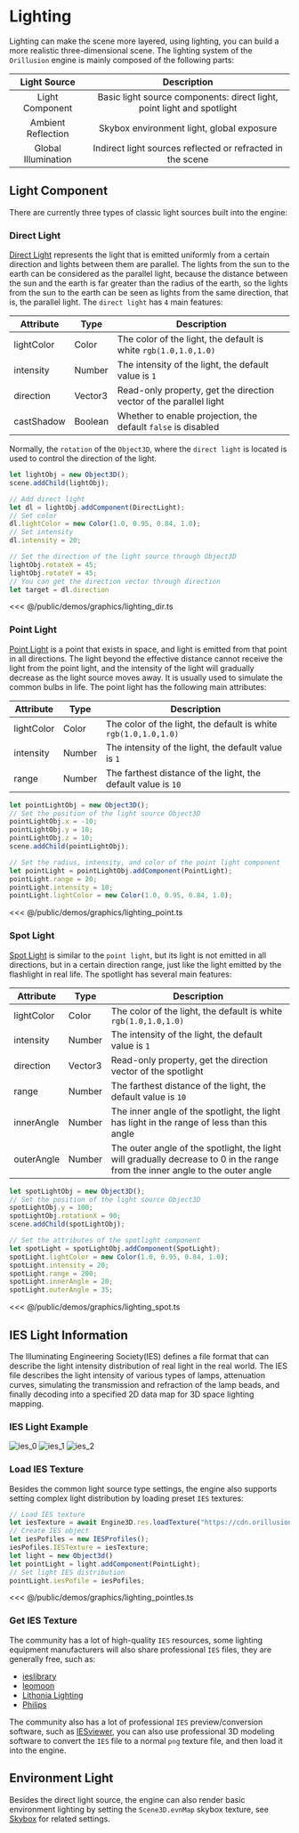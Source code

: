 # Lighting

Lighting can make the scene more layered, using lighting, you can build a more realistic three-dimensional scene. The
lighting system of the `Orillusion` engine is mainly composed of the following parts:

|     Light Source     |                              Description                               |
|:--------------------:|:----------------------------------------------------------------------:|
|   Light Component    | Basic light source components: direct light, point light and spotlight |
|  Ambient Reflection  |               Skybox environment light, global exposure                |
| Global  Illumination |       Indirect light sources reflected or refracted in the scene       |

## Light Component

There are currently three types of classic light sources built into the engine:

### Direct Light

[Direct Light](/api/classes/DirectLight) represents the light that is emitted uniformly from a certain direction and lights between them are parallel. The lights from the sun to the earth can be considered as the parallel light, because the distance between the sun and the earth is far greater than the radius of the earth, so the lights from the sun to the earth can be seen as lights from the same direction, that is, the parallel light. The `direct light` has `4` main features:

| Attribute  | Type    | Description                                                        |
|------------|---------|--------------------------------------------------------------------|
| lightColor | Color   | The color of the light, the default is white `rgb(1.0,1.0,1.0)`    |
| intensity  | Number  | The intensity of the light, the default value is `1`               |
| direction  | Vector3 | Read-only property, get the direction vector of the parallel light |
| castShadow | Boolean | Whether to enable projection, the default `false` is disabled      |

Normally, the `rotation` of the `Object3D`, where the `direct light` is located is used to control the direction of the light.

```ts
let lightObj = new Object3D();
scene.addChild(lightObj);

// Add direct light
let dl = lightObj.addComponent(DirectLight);
// Set color
dl.lightColor = new Color(1.0, 0.95, 0.84, 1.0);
// Set intensity
dl.intensity = 20;

// Set the direction of the light source through Object3D
lightObj.rotateX = 45;
lightObj.rotateY = 45;
// You can get the direction vector through direction
let target = dl.direction
```

<Demo :height="500" src="/demos/graphics/lighting_dir.ts"></Demo>

<<< @/public/demos/graphics/lighting_dir.ts

### Point Light

[Point Light](/api/classes/PointLight) is a point that exists in space, and light is emitted from that point in all
directions. The light beyond the effective distance cannot receive the light from the point light, and the intensity of
the light will gradually decrease as the light source moves away. It is usually used to simulate the common bulbs in
life. The point light has the following main attributes:

| Attribute  | Type   | Description                                                     |
|------------|--------|-----------------------------------------------------------------|
| lightColor | Color  | The color of the light, the default is white `rgb(1.0,1.0,1.0)` |
| intensity  | Number | The intensity of the light, the default value is `1`            |
| range      | Number | The farthest distance of the light, the default value is `10`   |

```ts
let pointLightObj = new Object3D();
// Set the position of the light source Object3D
pointLightObj.x = -10;
pointLightObj.y = 10;
pointLightObj.z = 10;
scene.addChild(pointLightObj);

// Set the radius, intensity, and color of the point light component
let pointLight = pointLightObj.addComponent(PointLight);
pointLight.range = 20;
pointLight.intensity = 10;
pointLight.lightColor = new Color(1.0, 0.95, 0.84, 1.0);
```

<Demo :height="500" src="/demos/graphics/lighting_point.ts"></Demo>

<<< @/public/demos/graphics/lighting_point.ts

### Spot Light

[Spot Light](/api/classes/SpotLight) is similar to the `point light`, but its light is not emitted in all directions,
but in a certain direction range, just like the light emitted by the flashlight in real life. The spotlight has several
main features:

| Attribute  | Type    | Description                                                                                                                   |
|------------|---------|-------------------------------------------------------------------------------------------------------------------------------|
| lightColor | Color   | The color of the light, the default is white `rgb(1.0,1.0,1.0)`                                                               |
| intensity  | Number  | The intensity of the light, the default value is `1`                                                                          |
| direction  | Vector3 | Read-only property, get the direction vector of the spotlight                                                                 |
| range      | Number  | The farthest distance of the light, the default value is `10`                                                                 |
| innerAngle | Number  | The inner angle of the spotlight, the light has light in the range of less than this angle                                    |
| outerAngle | Number  | The outer angle of the spotlight, the light will gradually decrease to 0 in the range from the inner angle to the outer angle |

```ts
let spotLightObj = new Object3D();
// Set the position of the light source Object3D
spotLightObj.y = 100;
spotLightObj.rotationX = 90;
scene.addChild(spotLightObj);

// Set the attributes of the spotlight component
let spotLight = spotLightObj.addComponent(SpotLight);
spotLight.lightColor = new Color(1.0, 0.95, 0.84, 1.0);
spotLight.intensity = 20;
spotLight.range = 200;
spotLight.innerAngle = 20;
spotLight.outerAngle = 35;
```

<Demo :height="500" src="/demos/graphics/lighting_spot.ts"></Demo>

<<< @/public/demos/graphics/lighting_spot.ts

## IES Light Information

The Illuminating Engineering Society(IES) defines a file format that can describe the light intensity distribution of real light in the real world. The IES file describes the light intensity of various types of lamps, attenuation curves, simulating the transmission and refraction of the lamp beads, and finally decoding into a specified 2D data map for 3D space lighting mapping.

### IES Light Example

![ies_0](/images/ies/image2017-6-29_11-38-7584f.webp)
![ies_1](/images/ies/image2017-6-29_11-41-2a59d.webp)
![ies_2](/images/ies/image2017-6-30_19-21-325aef.webp)

### Load IES Texture

Besides the common light source type settings, the engine also supports setting complex light distribution by loading preset `IES` textures:

```ts
// Load IES texture
let iesTexture = await Engine3D.res.loadTexture("https://cdn.orillusion.com/ies/ies_2.png");
// Create IES object
let iesPofiles = new IESProfiles();
iesPofiles.IESTexture = iesTexture;
let light = new Object3d()
let pointLight = light.addComponent(PointLight);
// Set light IES distribution
pointLight.iesPofile = iesPofiles;
```

<Demo :height="500" src="/demos/graphics/lighting_pointIes.ts"></Demo>

<<< @/public/demos/graphics/lighting_pointIes.ts

### Get IES Texture

The community has a lot of high-quality `IES` resources, some lighting equipment manufacturers will also share professional `IES` files, they are generally free, such as:

- [ieslibrary](https://ieslibrary.com/en/home)
- [leomoon](https://leomoon.com/store/shaders/ies-lights-pack/)
- [Lithonia Lighting](https://lithonia.acuitybrands.com/resources/technical-downloads/photometricdownloads)
- [Philips](https://www.usa.lighting.philips.com/support/support/literature/photometric-data)

The community also has a lot of professional `IES` preview/conversion software, such as [IESviewer](http://photometricviewer.com/), you can also use professional 3D modeling software to convert the `IES` file to a normal `png` texture file, and then load it into the engine.

## Environment Light

Besides the direct light source, the engine can also render basic environment lighting by setting the `Scene3D.evnMap` skybox texture, see [Skybox](/guide/core/scene.html#sky-box) for related settings.

<!-- ## Global Illumination

Normal lighting system only considers the effect of light source directly irradiating the surface of the object, and does not calculate the light reflected or refracted by the light source through the surface of the object, that is, indirect lighting. Global illumination system can model indirect lighting to achieve more realistic lighting effects. See [Advanced GI](/guide/advanced/gi) for details. -->